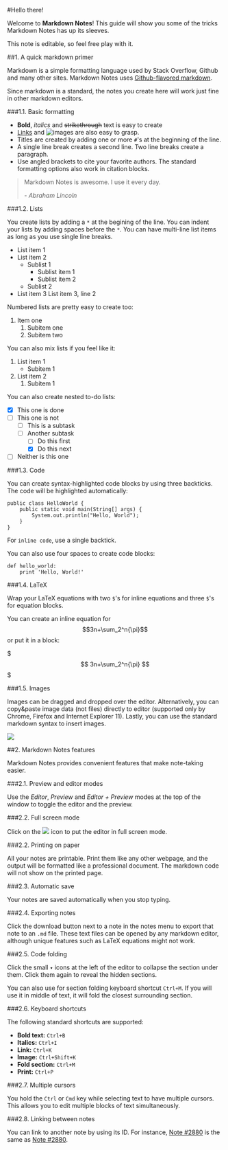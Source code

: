 #Hello there!

Welcome to **Markdown Notes**! This guide will show you some of the tricks Markdown Notes has up its sleeves.

This note is editable, so feel free play with it.

##1. A quick markdown primer

Markdown is a simple formatting language used by Stack Overflow, Github and many other sites. Markdown Notes uses [Github-flavored markdown](https://help.github.com/articles/github-flavored-markdown). 

Since markdown is a standard, the notes you create here will work just fine in other markdown editors.

###1.1. Basic formatting

* **Bold**, *italics* and ~~strikethrough~~ text is easy to create
* [Links](http://markdownnotes.com) and ![images](http://img4me.com/7vS7Tfx.png) are also easy to grasp.
* Titles are created by adding one or more `#`'s at the beginning of the line.
* A single line break creates a second line. Two line breaks create a paragraph.
* Use angled brackets to cite your favorite authors. The standard formatting options also work in citation blocks.
> Markdown Notes is awesome. I use it every day.
>
>*- Abraham Lincoln*

###1.2. Lists

You create lists by adding a `*` at the begining of the line. You can indent your lists by adding spaces before the `*`. You can have multi-line list items as long as you use single line breaks.

* List item 1
* List item 2
	* Sublist 1
    	* Sublist item 1
        * Sublist item 2
    * Sublist 2
* List item 3
List item 3, line 2

Numbered lists are pretty easy to create too:

1. Item one
	1. Subitem one
    2. Subitem two
    
You can also mix lists if you feel like it:

1. List item 1
	* Subitem 1
2. List item 2
	1. Subitem 1
    
You can also create nested to-do lists:

* [x] This one is done
* [ ] This one is not
    * [ ] This is a subtask
    * [ ] Another subtask 
    	* [ ] Do this first
    	* [x] Do this next
* [ ] Neither is this one

###1.3. Code

You can create syntax-highlighted code blocks by using three backticks. The code will be highlighted automatically:

```
public class HelloWorld {
    public static void main(String[] args) {
        System.out.println("Hello, World");
    }
}
```

For `inline code`, use a single backtick.

You can also use four spaces to create code blocks:

	def hello_world:
		print 'Hello, World!'

###1.4. LaTeX

Wrap your LaTeX equations with two `$`'s for inline equations and three `$`'s for equation blocks.

You can create an inline equation for $$3n+\sum_2^n{\pi}$$ or put it in a block:

$$$
3n+\sum_2^n{\pi}
$$$

###1.5. Images

Images can be dragged and dropped over the editor. Alternatively, you can copy&paste image data (not files) directly to editor (supported only by Chrome, Firefox and Internet Explorer 11). Lastly, you can use the standard markdown syntax to insert images.

![](http://i.markdownnotes.com/montreal_xMvtnHZ.jpg)

##2. Markdown Notes features

Markdown Notes provides convenient features that make note-taking easier.

###2.1. Preview and editor modes

Use the *Editor*, *Preview* and *Editor + Preview* modes at the top of the window to toggle the editor and the preview.

###2.2. Full screen mode

Click on the ![](http://i.markdownnotes.com/full-screen.png) icon to put the editor in full screen mode.

###2.2. Printing on paper

All your notes are printable. Print them like any other webpage, and the output will be formatted like a professional document. The markdown code will not show on the printed page.

###2.3. Automatic save

Your notes are saved automatically when you stop typing. 

###2.4. Exporting notes

Click the download button next to a note in the notes menu to export that note to an `.md` file. These text files can be opened by any markdown editor, although unique features such as LaTeX equations might not work.

###2.5. Code folding

Click the small `▾` icons at the left of the editor to collapse the section under them. Click them again to reveal the hidden sections.

You can also use for section folding keyboard shortcut `Ctrl+M`. If you will use it in middle of text, it will fold the closest surrounding section.

###2.6. Keyboard shortcuts

The following standard shortcuts are supported:

* **Bold text:** `Ctrl+B`
* **Italics:** `Ctrl+I`
* **Link:** `Ctrl+K`
* **Image:** `Ctrl+Shift+K`
* **Fold section:** `Ctrl+M`
* **Print:** `Ctrl+P`

###2.7. Multiple cursors

You hold the `Ctrl` or `Cmd` key while selecting text to have multiple cursors. This allows you to edit multiple blocks of text simultaneously.

###2.8. Linking between notes

You can link to another note by using its ID. For instance, [Note #2880](2880) is the same as [Note #2880](http://markdownnotes.com/app/#/?note=2880).